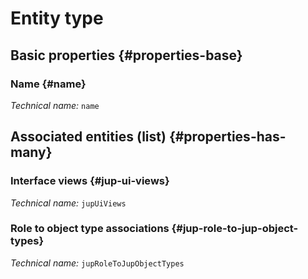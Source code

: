 # Entity type
<!--- THIS FILE IS GENERATED PLEASE DO NOT EDIT IT DIRECTLY --->



## Basic properties {#properties-base}

### Name {#name}



*Technical name:* ```name```




## Associated entities (list) {#properties-has-many}

### Interface views {#jup-ui-views}



*Technical name:* ```jupUiViews```

### Role to object type associations {#jup-role-to-jup-object-types}



*Technical name:* ```jupRoleToJupObjectTypes```




